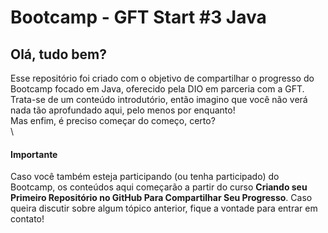 # Bootcamp - GFT Start #3 Java

## Olá, tudo bem?   
     
Esse repositório foi criado com o objetivo de compartilhar o progresso do Bootcamp focado em Java, oferecido pela DIO em parceria com a GFT.    
Trata-se de um conteúdo introdutório, então imagino que você não verá nada tão aprofundado aqui, pelo menos por enquanto!   
Mas enfim, é preciso começar do começo, certo?   \
   \

#### Importante  
Caso você também esteja participando (ou tenha participado) do Bootcamp, os conteúdos aqui começarão a partir do curso **Criando seu Primeiro Repositório no GitHub Para Compartilhar Seu Progresso**. 
Caso queira discutir sobre algum tópico anterior, fique a vontade para entrar em contato!


